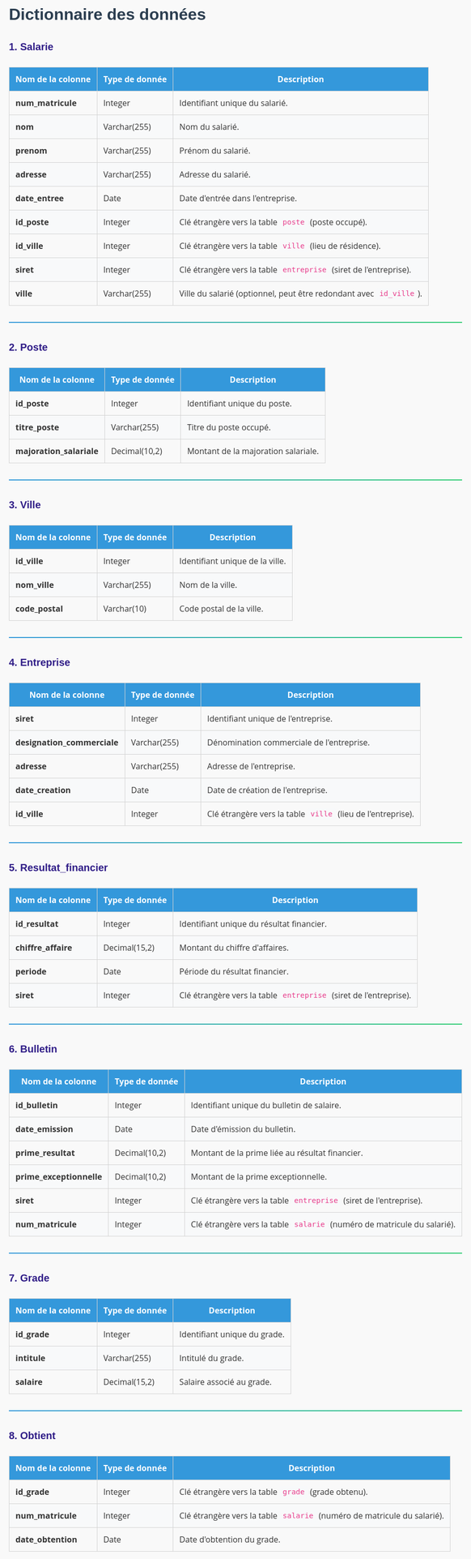 <style>
/* Styles de base pour le document Markdown */
body {
    font-family: 'Open Sans', sans-serif;
    line-height: 1.6;
    max-width: 900px;
    padding: 2rem;
    color: #333;
    word-wrap: balance;
    background-color: #f9f9f9;
}


/* Titres */
h1, h2, h3, h4, h5, h6 {
    font-family: 'Poppins', sans-serif;
    color: #2c3e50;
    margin-top: 1rem;
    font-weight: 600;
}
h1 { font-size: 2rem; solid #3498db; }
h2 { font-size: 1.75rem;  solid #2ecc71; }
h3 { font-size: 1.25rem; color:#301d87; }
h4 { font-size: 1rem; color: #9b59b6; }

/* Liens */
a {
    color: #3498db;
    text-decoration: none;
    transition: all 0.3s ease;
}

a:hover {
    color: #2980b9;
}

/* Paragraphes et texte */
p {
    text-align: justify;
}

/* Listes */
ul, ol {
    padding-left: 2rem;
    margin-bottom: 1rem;
}

li {
    margin-bottom: 0.5rem;
}

/* Code */
code {
    background-color: #f8f9fa;
    padding: 0.2rem 0.4rem;
    border-radius: 4px;
    font-family: 'Fira Code', monospace;
    font-size: 0.9em;
    color: #e83e8c;
}

pre {
    background-color: #2c3e50;
    color: #ecf0f1;
    padding: 1rem;
    border-radius: 8px;
    overflow-x: auto;
    margin: 1.5rem 0;
}

pre code {
    background-color: transparent;
    color: inherit;
    padding: 0;
}

/* Blockquotes */
blockquote {
    border-left: 4px solid #3498db;
    margin: 1.5rem 0;
    padding: 1rem;
    background-color: #ecf0f1;
    font-style: italic;
}

/* Tables */
table {
    width: 100%;
    border-collapse: collapse;
    margin: 1.5rem 0;
}

th, td {
    padding: 0.75rem;
  border:1px solid lightgrey !important;
}

td{
}

th {
    background-color: #3498db;
    color: white;
}

tr:nth-child(even) {
    background-color: #f8f9fa;
}

/* Images */
img {
    max-width: 100%;
    height: auto;
    border-radius: 8px;
    margin: 1.5rem 0;
    box-shadow: 0 4px 6px rgba(0, 0, 0, 0.1);
}

/* Séparateur horizontal */
hr {
    border: 0;
    height: 2px;
    background: linear-gradient(to right, #3498db, #2ecc71);
    margin: 2rem 0;
}

/* Mise en évidence */
mark {
    background-color: #ffd700;
    padding: 0.2rem 0.4rem;
    border-radius: 4px;
}

/* Animations de transition */
* {
    transition: all 0.3s ease;
}

/* Media Queries pour la responsivité */
@media (max-width: 768px) {
    body {
        padding: 1rem;
    }
    
    h1 { font-size: 2rem; }
    h2 { font-size: 1.75rem; }
    h3 { font-size: 1.5rem; }
    h4 { font-size: 1.25rem; }
}

.module {
    font-size: 2.5rem;
    color: #f8f9fa;
    background-color: #3498db;
    text-align: center;
    padding: 0.5rem;
    margin: 1rem;
    border-radius: 8px;
    box-shadow: 0 4px 6px rgba(0, 0, 0, 0.1);
}

a{
    text-decoration: underline !important;
}
</style>


# Dictionnaire des données


### 1. **Salarie**

| Nom de la colonne | Type de donnée | Description                                                        |
| ----------------- | -------------- | ------------------------------------------------------------------ |
| **num_matricule** | Integer        | Identifiant unique du salarié.                                     |
| **nom**           | Varchar(255)   | Nom du salarié.                                                    |
| **prenom**        | Varchar(255)   | Prénom du salarié.                                                 |
| **adresse**       | Varchar(255)   | Adresse du salarié.                                                |
| **date_entree**   | Date           | Date d'entrée dans l'entreprise.                                   |
| **id_poste**      | Integer        | Clé étrangère vers la table `poste` (poste occupé).                |
| **id_ville**      | Integer        | Clé étrangère vers la table `ville` (lieu de résidence).           |
| **siret**         | Integer        | Clé étrangère vers la table `entreprise` (siret de l'entreprise).  |
| **ville**         | Varchar(255)   | Ville du salarié (optionnel, peut être redondant avec `id_ville`). |

---

### 2. **Poste**

| Nom de la colonne        | Type de donnée | Description                         |
| ------------------------ | -------------- | ----------------------------------- |
| **id_poste**             | Integer        | Identifiant unique du poste.        |
| **titre_poste**          | Varchar(255)   | Titre du poste occupé.              |
| **majoration_salariale** | Decimal(10,2)  | Montant de la majoration salariale. |

---

### 3. **Ville**

| Nom de la colonne | Type de donnée | Description                     |
| ----------------- | -------------- | ------------------------------- |
| **id_ville**      | Integer        | Identifiant unique de la ville. |
| **nom_ville**     | Varchar(255)   | Nom de la ville.                |
| **code_postal**   | Varchar(10)    | Code postal de la ville.        |

---

### 4. **Entreprise**

| Nom de la colonne           | Type de donnée | Description                                                 |
| --------------------------- | -------------- | ----------------------------------------------------------- |
| **siret**                   | Integer        | Identifiant unique de l'entreprise.                         |
| **designation_commerciale** | Varchar(255)   | Dénomination commerciale de l'entreprise.                   |
| **adresse**                 | Varchar(255)   | Adresse de l'entreprise.                                    |
| **date_creation**           | Date           | Date de création de l'entreprise.                           |
| **id_ville**                | Integer        | Clé étrangère vers la table `ville` (lieu de l'entreprise). |

---

### 5. **Resultat_financier**

| Nom de la colonne   | Type de donnée | Description                                                       |
| ------------------- | -------------- | ----------------------------------------------------------------- |
| **id_resultat**     | Integer        | Identifiant unique du résultat financier.                         |
| **chiffre_affaire** | Decimal(15,2)  | Montant du chiffre d'affaires.                                    |
| **periode**         | Date           | Période du résultat financier.                                    |
| **siret**           | Integer        | Clé étrangère vers la table `entreprise` (siret de l'entreprise). |

---

### 6. **Bulletin**

| Nom de la colonne        | Type de donnée | Description                                                             |
| ------------------------ | -------------- | ----------------------------------------------------------------------- |
| **id_bulletin**          | Integer        | Identifiant unique du bulletin de salaire.                              |
| **date_emission**        | Date           | Date d'émission du bulletin.                                            |
| **prime_resultat**       | Decimal(10,2)  | Montant de la prime liée au résultat financier.                         |
| **prime_exceptionnelle** | Decimal(10,2)  | Montant de la prime exceptionnelle.                                     |
| **siret**                | Integer        | Clé étrangère vers la table `entreprise` (siret de l'entreprise).       |
| **num_matricule**        | Integer        | Clé étrangère vers la table `salarie` (numéro de matricule du salarié). |

---

### 7. **Grade**

| Nom de la colonne | Type de donnée | Description                  |
| ----------------- | -------------- | ---------------------------- |
| **id_grade**      | Integer        | Identifiant unique du grade. |
| **intitule**      | Varchar(255)   | Intitulé du grade.           |
| **salaire**       | Decimal(15,2)  | Salaire associé au grade.    |

---

### 8. **Obtient**

| Nom de la colonne  | Type de donnée | Description                                                             |
| ------------------ | -------------- | ----------------------------------------------------------------------- |
| **id_grade**       | Integer        | Clé étrangère vers la table `grade` (grade obtenu).                     |
| **num_matricule**  | Integer        | Clé étrangère vers la table `salarie` (numéro de matricule du salarié). |
| **date_obtention** | Date           | Date d'obtention du grade.                                              |

